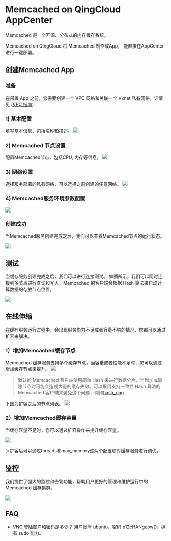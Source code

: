 # Memcached on QingCloud AppCenter
Memcached 是一个开源、分布式的内存缓存系统。

Memcached on QingCloud 将 Memcached 制作成App,　能直接在AppCenter 进行一键部署。

## 创建Memcached App

### 准备

在部署 App 之前，您需要创建一个 VPC 网络和关联一个 Vxnet 私有网络，详情见 ([VPC 指南](https://docs.qingcloud.com/guide/vpc.html))

### 1) 基本配置

填写基本信息，包括名称和描述。
![](snapshot/step1.png)

### 2) Memcached 节点设置

配置Memcached节点，包括CPU, 内存等信息。
![](snapshot/step2.png)

### 3) 网络设置

选择服务部署的私有网络，可以选择之前创建的任意网络。
![](snapshot/step3.png)


### 4) Memcached服务环境参数配置

![](snapshot/step4.png)

### 创建成功

当Memcached服务创建完成之后，我们可以查看Memcached节点的运行状态。 

![](snapshot/overview.png)


## 测试
当缓存服务创建完成之后，我们可以进行连接测试。 如图所示，我们可以同时连接到多节点进行查询和写入，Memcached 的客户端会根据 Hash 算法来自动计算数据的存放节点位置。

![](snapshot/create_memcached_connect.png)

## 在线伸缩

在缓存服务运行过程中，会出现服务能力不足或者容量不够的情况，您都可以通过扩容来解决。

### 1）增加Memcached缓存节点

Memcached 缓存服务支持多个缓存节点。当容量或者性能不足时，您可以通过增加缓存节点来提升。 
![](snapshot/scale_out.png)
>默认的 Memcached 客户端使用简单 Hash 来进行数据分片，当增加或删除节点时可能会造成大量的缓存失效。可以采用支持一致性 Hash 算法的 Memcached 客户端来避免这个问题，例如[hash_ring](https://pypi.python.org/pypi/hash_ring) 


下图为扩容之后的节点列表。
![](snapshot/scale_out_done.png)

### 2）增加Memcached缓存容量

当缓存容量不足时，您可以通过扩容操作来提升缓存容量。

![](snapshot/scale_up.png)

＞扩容后可以通过threads和max_memory这两个配置项对缓存服务进行调优。

## 监控
我们提供了强大的监控和告警功能，帮助用户更好的管理和维护运行中的 Memcached 缓存集群。

![](snapshot/monitor.png)

## FAQ

* VNC 登陆账户和密码是多少？
  用户账号 ubuntu，密码 p12cHANgepwD，拥有 sudo 能力。
